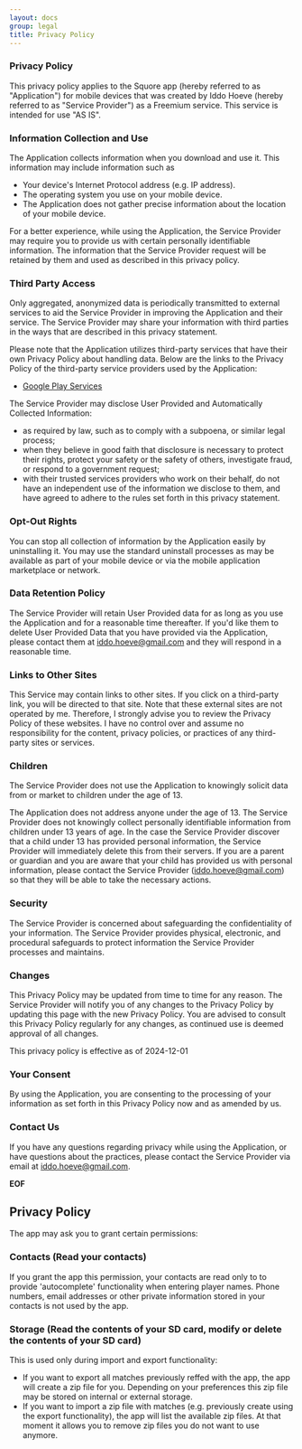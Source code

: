 ```yaml
---
layout: docs
group: legal
title: Privacy Policy
---
```


### Privacy Policy

This privacy policy applies to the Squore app (hereby referred to as "Application") for mobile devices that was created by Iddo Hoeve (hereby referred to as "Service Provider") as a Freemium service. 
This service is intended for use "AS IS".

### Information Collection and Use

The Application collects information when you download and use it. 
This information may include information such as

* Your device's Internet Protocol address (e.g. IP address).
* The operating system you use on your mobile device.
* The Application does not gather precise information about the location of your mobile device.

For a better experience, while using the Application, the Service Provider may require you to provide us with certain personally identifiable information. 
The information that the Service Provider request will be retained by them and used as described in this privacy policy.

### Third Party Access

Only aggregated, anonymized data is periodically transmitted to external services to aid the Service Provider in improving the Application and their service. 
The Service Provider may share your information with third parties in the ways that are described in this privacy statement.

Please note that the Application utilizes third-party services that have their own Privacy Policy about handling data. 
Below are the links to the Privacy Policy of the third-party service providers used by the Application:

* [Google Play Services](https://policies.google.com/privacy)

The Service Provider may disclose User Provided and Automatically Collected Information:

* as required by law, such as to comply with a subpoena, or similar legal process;
* when they believe in good faith that disclosure is necessary to protect their rights, protect your safety or the safety of others, investigate fraud, or respond to a government request;
* with their trusted services providers who work on their behalf, do not have an independent use of the information we disclose to them, and have agreed to adhere to the rules set forth in this privacy statement.

### Opt-Out Rights

You can stop all collection of information by the Application easily by uninstalling it. 
You may use the standard uninstall processes as may be available as part of your mobile device or via the mobile application marketplace or network.

### Data Retention Policy

The Service Provider will retain User Provided data for as long as you use the Application and for a reasonable time thereafter. 
If you'd like them to delete User Provided Data that you have provided via the Application, please contact them at iddo.hoeve@gmail.com and they will respond in a reasonable time.

### Links to Other Sites

This Service may contain links to other sites. If you click on a third-party link, you will be directed to that site. 
Note that these external sites are not operated by me. 
Therefore, I strongly advise you to review the Privacy Policy of these websites. 
I have no control over and assume no responsibility for the content, privacy policies, or practices of any third-party sites or services.

### Children

The Service Provider does not use the Application to knowingly solicit data from or market to children under the age of 13.

The Application does not address anyone under the age of 13. 
The Service Provider does not knowingly collect personally identifiable information from children under 13 years of age. 
In the case the Service Provider discover that a child under 13 has provided personal information, the Service Provider will immediately delete this from their servers. 
If you are a parent or guardian and you are aware that your child has provided us with personal information, please contact the Service Provider (iddo.hoeve@gmail.com) so that they will be able to take the necessary actions.

### Security

The Service Provider is concerned about safeguarding the confidentiality of your information. 
The Service Provider provides physical, electronic, and procedural safeguards to protect information the Service Provider processes and maintains.

### Changes

This Privacy Policy may be updated from time to time for any reason. 
The Service Provider will notify you of any changes to the Privacy Policy by updating this page with the new Privacy Policy. 
You are advised to consult this Privacy Policy regularly for any changes, as continued use is deemed approval of all changes.

This privacy policy is effective as of 2024-12-01


### Your Consent

By using the Application, you are consenting to the processing of your information as set forth in this Privacy Policy now and as amended by us.


### Contact Us

If you have any questions regarding privacy while using the Application, or have questions about the practices, please contact the Service Provider via email at iddo.hoeve@gmail.com.

__EOF__

## Privacy Policy

The app may ask you to grant certain permissions:

### Contacts (Read your contacts)

If you grant the app this permission, your contacts are read only to to provide 'autocomplete' functionality when entering player names.
Phone numbers, email addresses or other private information stored in your contacts is not used by the app.

### Storage (Read the contents of your SD card, modify or delete the contents of your SD card)

This is used only during import and export functionality:
- If you want to export all matches previously reffed with the app, the app will create a zip file for you. 
    Depending on your preferences this zip file may be stored on internal or external storage.
- If you want to import a zip file with matches (e.g. previously create using the export functionality), the app will list the available zip files. 
    At that moment it allows you to remove zip files you do not want to use anymore.

